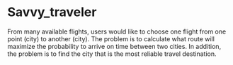 # Savvy_traveler

From many available flights, users would like to choose one flight from one point (city) to another (city). The problem is to calculate what route will maximize the probability to arrive on time between two cities. In addition, the problem is to find the city that is the most reliable travel destination.
